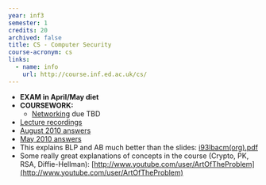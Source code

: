 ```yaml
---
year: inf3
semester: 1
credits: 20
archived: false
title: CS - Computer Security
course-acronym: cs
links:
  - name: info
    url: http://course.inf.ed.ac.uk/cs/
---
```


- **EXAM in April/May diet**
- **COURSEWORK:**
  - [Networking](http://www.inf.ed.ac.uk/teaching/courses/cs/1718/pracs/networking-cw.pdf) due TBD
- [Lecture recordings](https://echo360.org.uk/section/25caf1e5-172e-424e-8490-d6bb4a93b904/home) 
- [August 2010 answers](http://mess.ninjalith.com/cs/exams/2010_resit)
- [May 2010 answers](https://docs.google.com/document/d/1u0d0ybDWt_V0Of9sZMqxwg1tyuVzsdKAkrx6Wq31FK8/edit?usp=sharing)
- This explains BLP and AB much better than the slides: [i93lbacm(org).pdf](http://profsandhu.com/journals/computer/i93lbacm(org).pdf)
- Some really great explanations of concepts in the course (Crypto, PK, RSA, Diffie-Hellman): [http://www.youtube.com/user/ArtOfTheProblem](http://www.youtube.com/user/ArtOfTheProblem)
